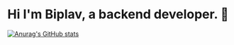 # Hi I'm Biplav, a backend developer. 👋

[![Anurag's GitHub stats](https://github-readme-stats.vercel.app/api?username=Biplav-05&show_icons=True)](https://github.com/Biplav-05/github-readme-stats&show_icons=True)
